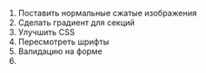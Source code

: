 1. Поставить нормальные сжатые изображения
2. Сделать градиент для секций
3. Улучшить CSS
4. Пересмотреть шрифты
5. Валидацию на форме
6.

